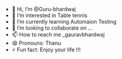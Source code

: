 - 👋 Hi, I’m @Guru-bhardwaj
- 👀 I’m interested in Table tennis
- 🌱 I’m currently learning Automaion Testing
- 💞️ I’m looking to collaborate on ...
- 📫 How to reach me _gauravbhardwaj
- 😄 Pronouns: Thanu
- ⚡ Fun fact: Enjoy your life !!!

<!---
Guru-bhardwaj/Guru-bhardwaj is a ✨ special ✨ repository because its `README.md` (this file) appears on your GitHub profile.
You can click the Preview link to take a look at your changes.
--->

